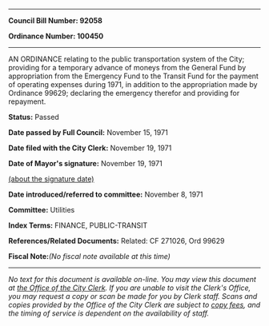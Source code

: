 

********

**Council Bill Number: 92058**
   
**Ordinance Number: 100450**
********

 AN ORDINANCE relating to the public transportation system of the City; providing for a temporary advance of moneys from the General Fund by appropriation from the Emergency Fund to the Transit Fund for the payment of operating expenses during 1971, in addition to the appropriation made by Ordinance 99629; declaring the emergency therefor and providing for repayment.

**Status:** Passed
   
**Date passed by Full Council:** November 15, 1971
   
**Date filed with the City Clerk:** November 19, 1971
   
**Date of Mayor's signature:** November 19, 1971
   
[(about the signature date)](/~public/approvaldate.htm)
   
   
   
**Date introduced/referred to committee:** November 8, 1971
   
**Committee:** Utilities
   
   
**Index Terms:** FINANCE, PUBLIC-TRANSIT

**References/Related Documents:** Related: CF 271026, Ord 99629

**Fiscal Note:**_(No fiscal note available at this time)_
********

_No text for this document is available on-line. You may view this document at [the Office of the City Clerk](http://www.seattle.gov/leg/clerk/contactUs.htm). If you are unable to visit the Clerk's Office, you may request a copy or scan be made for you by Clerk staff. Scans and copies provided by the Office of the City Clerk are subject to [copy fees](http://clerk.seattle.gov/~public/clerkfees.htm), and the timing of service is dependent on the availability of staff._

